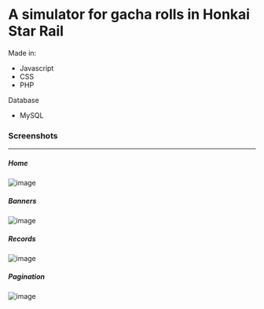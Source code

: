 # A simulator for gacha rolls in Honkai Star Rail
Made in:
* Javascript
* CSS
* PHP

Database
* MySQL

### Screenshots
---
##### Home
![image](https://github.com/user-attachments/assets/116ce835-347b-45c5-8254-245b8ad90bdf)

##### Banners
![image](https://github.com/user-attachments/assets/551c7f20-a736-468b-913b-ad396b9c56d5)

##### Records
![image](https://github.com/user-attachments/assets/55e0e781-3fad-44fa-b552-39fe7ad093f1)

##### Pagination
![image](https://github.com/user-attachments/assets/393e4970-b5c6-4e2f-8da3-742e84fed716)
